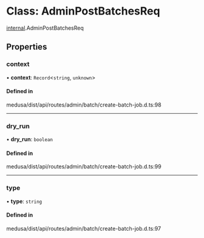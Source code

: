 # Class: AdminPostBatchesReq

[internal](../modules/internal-2.md).AdminPostBatchesReq

## Properties

### context

• **context**: `Record`<`string`, `unknown`\>

#### Defined in

medusa/dist/api/routes/admin/batch/create-batch-job.d.ts:98

___

### dry\_run

• **dry\_run**: `boolean`

#### Defined in

medusa/dist/api/routes/admin/batch/create-batch-job.d.ts:99

___

### type

• **type**: `string`

#### Defined in

medusa/dist/api/routes/admin/batch/create-batch-job.d.ts:97
